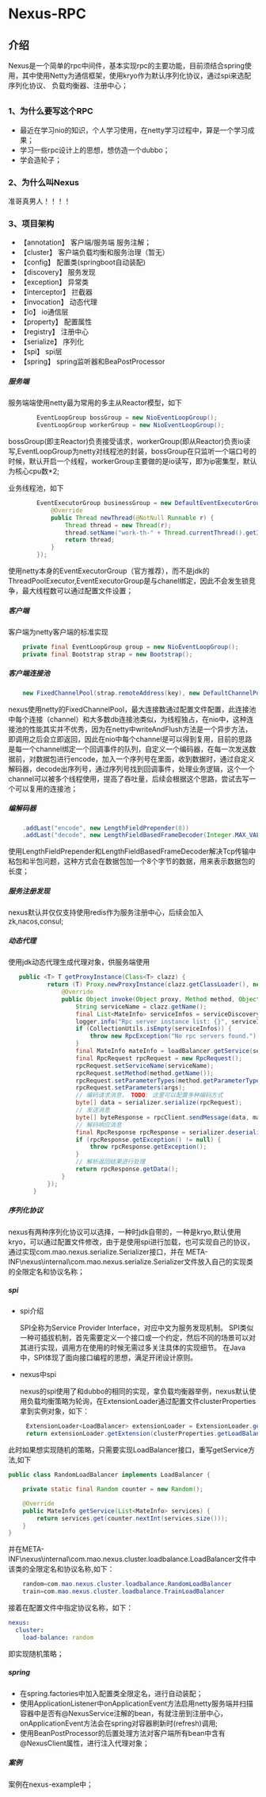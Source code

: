 # Nexus-RPC

## 介绍
Nexus是一个简单的rpc中间件，基本实现rpc的主要功能，目前须结合spring使用，其中使用Netty为通信框架，使用kryo作为默认序列化协议，通过spi来选配序列化协议、 负载均衡器、注册中心；
##

### 1、为什么要写这个RPC
+ 最近在学习nio的知识，个人学习使用，在netty学习过程中，算是一个学习成果；
+ 学习一些rpc设计上的思想，想仿造一个dubbo；
+ 学会造轮子；
### 2、为什么叫Nexus
 准哥真男人！！！！  

### 3、项目架构
- 【annotation】
 客户端/服务端 服务注解；
- 【cluster】
 客户端负载均衡和服务治理（暂无）
- 【config】
 配置类(springboot自动装配)
- 【discovery】
 服务发现
- 【exception】
 异常类
- 【interceptor】
 拦截器
- 【invocation】
 动态代理
- 【io】
 io通信层
- 【property】
 配置属性
- 【registry】
 注册中心
- 【serialize】
 序列化
- 【spi】
 spi层
- 【spring】
 spring监听器和BeaPostProcessor
 
 ##### 服务端
 
 服务端端使用netty最为常用的多主从Reactor模型，如下
```java
        EventLoopGroup bossGroup = new NioEventLoopGroup();
        EventLoopGroup workerGroup = new NioEventLoopGroup();      
```
bossGroup(即主Reactor)负责接受请求，workerGroup(即从Reactor)负责io读写,EventLoopGroup为netty对线程池的封装，bossGroup在只监听一个端口号的时候，默认开启一个线程，workerGroup主要做的是io读写，即为ip密集型，默认为核心cpu数*2;


业务线程池，如下
```java
        EventExecutorGroup businessGroup = new DefaultEventExecutorGroup(maxWorkThreadCount, new ThreadFactory() {
            @Override
            public Thread newThread(@NotNull Runnable r) {
                Thread thread = new Thread(r);
                thread.setName("work-th-" + Thread.currentThread().getId());
                return thread;
            }
        });
```
使用netty本身的EventExecutorGroup（官方推荐），而不是jdk的ThreadPoolExecutor,EventExecutorGroup是与chanel绑定，因此不会发生锁竞争，最大线程数可以通过配置文件设置；


 ##### 客户端

客户端为netty客户端的标准实现

```java
    private final EventLoopGroup group = new NioEventLoopGroup();
    private final Bootstrap strap = new Bootstrap();
``` 

 ##### 客户端连接池

```java
    new FixedChannelPool(strap.remoteAddress(key), new DefaultChannelPoolHandler(), maxConnection);
```
nexus使用netty的FixedChannelPool，最大连接数通过配置文件配置，此连接池中每个连接（channel）和大多数db连接池类似，为线程独占，在nio中，这种连接池的性能其实并不优秀，因为在netty中writeAndFlush方法是一个异步方法，即调用之后会立即返回，因此在nio中每个channel是可以得到复用，目前的思路是每一个channel绑定一个回调事件的队列，自定义一个编码器，在每一次发送数据前，对数据包进行encode，加入一个序列号在里面，收到数据时，通过自定义解码器，decode出序列号，通过序列号找到回调事件，处理业务逻辑，这个一个channel可以被多个线程使用，提高了吞吐量，后续会根据这个思路，尝试去写一个可以复用的连接池；
   
 ##### 编解码器

```java
    .addLast("encode", new LengthFieldPrepender(8))
    .addLast("decode", new LengthFieldBasedFrameDecoder(Integer.MAX_VALUE, 0,   
```
使用LengthFieldPrepender和LengthFieldBasedFrameDecoder解决Tcp传输中粘包和半包问题，这种方式会在数据包加一个8个字节的数据，用来表示数据包的长度；

 ##### 服务注册发现

  nexus默认并仅仅支持使用redis作为服务注册中心，后续会加入zk,nacos,consul;
  
 ##### 动态代理

使用jdk动态代理生成代理对象，供服务端使用
 ```java
    public <T> T getProxyInstance(Class<T> clazz) {
            return (T) Proxy.newProxyInstance(clazz.getClassLoader(), new Class[]{clazz}, new InvocationHandler() {
                @Override
                public Object invoke(Object proxy, Method method, Object[] args) throws Throwable {
                    String serviceName = clazz.getName();
                    final List<MateInfo> serviceInfos = serviceDiscovery.listServices(serviceName);
                    logger.info("Rpc server instance list: {}", serviceInfos);
                    if (CollectionUtils.isEmpty(serviceInfos)) {
                        throw new RpcException("No rpc servers found.");
                    }
                    final MateInfo mateInfo = loadBalancer.getService(serviceInfos);
                    final RpcRequest rpcRequest = new RpcRequest();
                    rpcRequest.setServiceName(serviceName);
                    rpcRequest.setMethod(method.getName());
                    rpcRequest.setParameterTypes(method.getParameterTypes());
                    rpcRequest.setParameters(args);
                    // 编码请求消息， TODO: 这里可以配置多种编码方式
                    byte[] data = serializer.serialize(rpcRequest);
                    // 发送消息
                    byte[] byteResponse = rpcClient.sendMessage(data, mateInfo);
                    // 解码响应消息
                    final RpcResponse rpcResponse = serializer.deserialize(byteResponse, RpcResponse.class);
                    if (rpcResponse.getException() != null) {
                        throw rpcResponse.getException();
                    }
                    // 解析返回结果进行处理
                    return rpcResponse.getData();
                }
            });
        }
```  
     
 ##### 序列化协议
nexus有两种序列化协议可以选择，一种时jdk自带的，一种是kryo,默认使用kryo，可以通过配置文件修改，由于是使用spi进行加载，也可实现自己的协议，通过实现com.mao.nexus.serialize.Serializer接口，并在 META-INF\nexus\internal\com.mao.nexus.serialize.Serializer文件放入自己的实现类的全限定名和协议名称；

 ##### spi
  - spi介绍
  
    SPI全称为Service Provider Interface，对应中文为服务发现机制。 SPI类似一种可插拔机制，首先需要定义一个接口或一个约定，然后不同的场景可以对其进行实现，调用方在使用的时候无需过多关注具体的实现细节。 在Java中，SPI体现了面向接口编程的思想，满足开闭设计原则。
    
  - nexus中spi
  
    nexus的spi使用了和dubbo的相同的实现，拿负载均衡器举例，nexus默认使用负载均衡策略为轮询，在ExtensionLoader通过配置文件clusterProperties拿到实例对象，如下：
    
```java
     ExtensionLoader<LoadBalancer> extensionLoader = ExtensionLoader.getExtensionLoader(LoadBalancer.class);
     return extensionLoader.getExtension(clusterProperties.getLoadBalance());
``` 
   此时如果想实现随机的策略，只需要实现LoadBalancer接口，重写getService方法,如下
    
```java
public class RandomLoadBalancer implements LoadBalancer {

    private static final Random counter = new Random();

    @Override
    public MateInfo getService(List<MateInfo> services) {
        return services.get(counter.nextInt(services.size()));
    }
}
```

   并在META-INF\nexus\internal\com.mao.nexus.cluster.loadbalance.LoadBalancer文件中该类的全限定名和协议名称,如下：
```java
    random=com.mao.nexus.cluster.loadbalance.RandomLoadBalancer
    train=com.mao.nexus.cluster.loadbalance.TrainLoadBalancer
```
   接着在配置文件中指定协议名称，如下：
```yaml
nexus:
  cluster:
    load-balance: random
```
   即实现随机策略；
  
 ##### spring
  - 在spring.factories中加入配置类全限定名，进行自动装配；
  - 使用ApplicationListener中onApplicationEvent方法启用netty服务端并扫描容器中是否有@NexusService注解的bean，有就注册到注册中心，onApplicationEvent方法会在spring对容器刷新时(refresh)调用;
  - 使用BeanPostProcessor的后置处理方法对客户端所有bean中含有@NexusClient属性，进行注入代理对象；
  
 ##### 案例
 案例在nexus-example中；